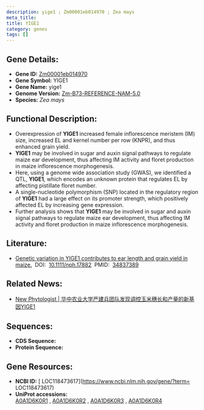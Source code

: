 ```yaml
---
description: yige1 ; Zm00001eb014970 ; Zea mays
meta_title:
title: YIGE1
category: genes
tags: []
---
```


## Gene Details:
- **Gene ID:**	[Zm00001eb014970](https://www.maizegdb.org/gene_center/gene/Zm00001eb014970)
- **Gene Symbol:** YIGE1
- **Gene Name:** yige1
- **Genome Version:** [Zm-B73-REFERENCE-NAM-5.0](https://www.maizegdb.org/genome/assembly/Zm-B73-REFERENCE-NAM-5.0)
- **Species:** *Zea mays*

## Functional Description:
   - Overexpression of **YIGE1** increased female inflorescence meristem (IM) size, increased EL and kernel number per row (KNPR), and thus enhanced grain yield.
   - **YIGE1** may be involved in sugar and auxin signal pathways to regulate maize ear development, thus affecting IM activity and floret production in maize inflorescence morphogenesis.
   - Here, using a genome wide association study (GWAS), we identified a QTL, **YIGE1**, which encodes an unknown protein that regulates EL by affecting pistillate floret number.
   - A single-nucleotide polymorphism (SNP) located in the regulatory region of **YIGE1** had a large effect on its promoter strength, which positively affected EL by increasing gene expression.
   - Further analysis shows that **YIGE1** may be involved in sugar and auxin signal pathways to regulate maize ear development, thus affecting IM activity and floret production in maize inflorescence morphogenesis.

## Literature:
   - [Genetic variation in YIGE1 contributes to ear length and grain yield in maize.]( https://nph.onlinelibrary.wiley.com/doi/10.1111/nph.17882)&nbsp;&nbsp;DOI:&nbsp;&nbsp;[10.1111/nph.17882](https://nph.onlinelibrary.wiley.com/doi/10.1111/nph.17882)&nbsp;&nbsp;PMID:&nbsp;&nbsp;[34837389](https://pubmed.ncbi.nlm.nih.gov/34837389/)

## Related News:
   - [New Phytologist | 华中农业大学严建兵团队发现调控玉米穗长和产量的新基因YIGE1](https://mp.weixin.qq.com/s?__biz=Mzg3MDEwNDEyMg==&mid=2247521593&idx=1&sn=e4c5acbd612deb610f08f914c424b487&chksm=ce90386cf9e7b17aa4e00a0efea3b77174b618c64343baa368da7e89e9cd733b6bd6ee174f79&scene=27#wechat_redirect)

## Sequences:
- **CDS Sequence:**
- **Protein Sequence:**

## Gene Resources:
- **NCBI ID:** [ LOC118473617](https://www.ncbi.nlm.nih.gov/gene/?term= LOC118473617)
- **UniProt accessions:** [A0A1D6K0R1](https://www.uniprot.org/uniprotkb/A0A1D6K0R1/entry)&nbsp;,&nbsp;[A0A1D6K0R2](https://www.uniprot.org/uniprotkb/A0A1D6K0R2/entry)&nbsp;,&nbsp;[A0A1D6K0R3](https://www.uniprot.org/uniprotkb/A0A1D6K0R3/entry)&nbsp;,&nbsp;[A0A1D6K0R4](https://www.uniprot.org/uniprotkb/A0A1D6K0R4/entry)

